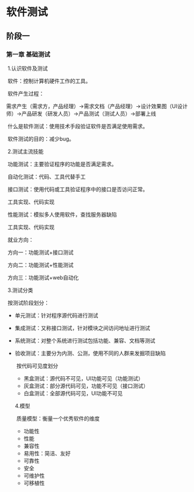 # 软件测试

## 阶段一

### 第一章 基础测试

​	1.认识软件及测试

​		软件：控制计算机硬件工作的工具。

​		软件产生过程：

需求产生（需求方，产品经理）->需求文档（产品经理）->设计效果图（UI设计师）->产品研发（研发人员）->产品测试（测试人员）->部署上线

​		什么是软件测试：使用技术手段验证软件是否满足使用需求。

​		软件测试的目的：减少bug。

​	2.测试主流技能

​		功能测试：主要验证程序的功能是否满足需求。

​		自动化测试：代码、工具代替手工

​		接口测试：使用代码或工具验证程序中的接口是否访问正常。

​				工具实现、代码实现

​		性能测试：模拟多人使用软件，查找服务器缺陷

​				工具实现、代码实现

​		就业方向：

​		方向一：功能测试+接口测试

​		方向二：功能测试+性能测试

​		方向三：功能测试+web自动化

​	3.测试分类

​			按测试阶段划分：

- 单元测试：针对程序源代码进行测试

- 集成测试：又称接口测试，针对模块之间访问地址进行测试

- 系统测试：对整个系统进行测试包括功能、兼容、文档等测试

- 验收测试：主要分为内测、公测，使用不同的人群来发掘项目缺陷

  ​	按代码可见度划分

  - 黑盒测试：源代码不可见，UI功能可见（功能测试）
  - 灰盒测试：部分源代码可见，功能不可见（接口测试）
  - 白盒测试：全部源代码可见，UI功能不可见

  4.模型

  ​	质量模型：衡量一个优秀软件的维度

  - 功能性
  - 性能
  - 兼容性
  - 易用性：简洁、友好
  - 可靠性
  - 安全
  - 可维护性
  - 可移植性

